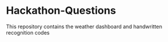 # Hackathon-Questions
This repository contains the weather dashboard and handwritten recognition codes 
